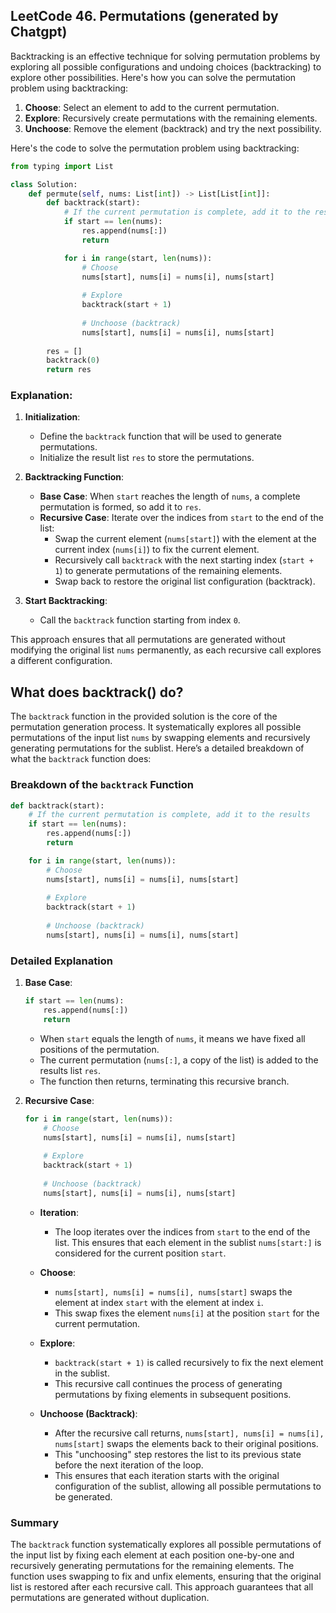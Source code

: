 
## LeetCode 46. Permutations (generated by Chatgpt)

Backtracking is an effective technique for solving permutation problems by exploring all possible configurations and undoing choices (backtracking) to explore other possibilities. Here's how you can solve the permutation problem using backtracking:

1. **Choose**: Select an element to add to the current permutation.
2. **Explore**: Recursively create permutations with the remaining elements.
3. **Unchoose**: Remove the element (backtrack) and try the next possibility.

Here's the code to solve the permutation problem using backtracking:

```python
from typing import List

class Solution:
    def permute(self, nums: List[int]) -> List[List[int]]:
        def backtrack(start):
            # If the current permutation is complete, add it to the results
            if start == len(nums):
                res.append(nums[:])
                return

            for i in range(start, len(nums)):
                # Choose
                nums[start], nums[i] = nums[i], nums[start]
                
                # Explore
                backtrack(start + 1)
                
                # Unchoose (backtrack)
                nums[start], nums[i] = nums[i], nums[start]
        
        res = []
        backtrack(0)
        return res
```

### Explanation:

1. **Initialization**:
   - Define the `backtrack` function that will be used to generate permutations.
   - Initialize the result list `res` to store the permutations.

2. **Backtracking Function**:
   - **Base Case**: When `start` reaches the length of `nums`, a complete permutation is formed, so add it to `res`.
   - **Recursive Case**: Iterate over the indices from `start` to the end of the list:
     - Swap the current element (`nums[start]`) with the element at the current index (`nums[i]`) to fix the current element.
     - Recursively call `backtrack` with the next starting index (`start + 1`) to generate permutations of the remaining elements.
     - Swap back to restore the original list configuration (backtrack).

3. **Start Backtracking**:
   - Call the `backtrack` function starting from index `0`.

This approach ensures that all permutations are generated without modifying the original list `nums` permanently, as each recursive call explores a different configuration.






## What does backtrack() do?

The `backtrack` function in the provided solution is the core of the permutation generation process. It systematically explores all possible permutations of the input list `nums` by swapping elements and recursively generating permutations for the sublist. Here’s a detailed breakdown of what the `backtrack` function does:

### Breakdown of the `backtrack` Function

```python
def backtrack(start):
    # If the current permutation is complete, add it to the results
    if start == len(nums):
        res.append(nums[:])
        return

    for i in range(start, len(nums)):
        # Choose
        nums[start], nums[i] = nums[i], nums[start]
        
        # Explore
        backtrack(start + 1)
        
        # Unchoose (backtrack)
        nums[start], nums[i] = nums[i], nums[start]
```

### Detailed Explanation

1. **Base Case**:
   ```python
   if start == len(nums):
       res.append(nums[:])
       return
   ```
   - When `start` equals the length of `nums`, it means we have fixed all positions of the permutation.
   - The current permutation (`nums[:]`, a copy of the list) is added to the results list `res`.
   - The function then returns, terminating this recursive branch.

2. **Recursive Case**:
   ```python
   for i in range(start, len(nums)):
       # Choose
       nums[start], nums[i] = nums[i], nums[start]
       
       # Explore
       backtrack(start + 1)
       
       # Unchoose (backtrack)
       nums[start], nums[i] = nums[i], nums[start]
   ```
   - **Iteration**:
     - The loop iterates over the indices from `start` to the end of the list. This ensures that each element in the sublist `nums[start:]` is considered for the current position `start`.

   - **Choose**:
     - `nums[start], nums[i] = nums[i], nums[start]` swaps the element at index `start` with the element at index `i`.
     - This swap fixes the element `nums[i]` at the position `start` for the current permutation.

   - **Explore**:
     - `backtrack(start + 1)` is called recursively to fix the next element in the sublist.
     - This recursive call continues the process of generating permutations by fixing elements in subsequent positions.

   - **Unchoose (Backtrack)**:
     - After the recursive call returns, `nums[start], nums[i] = nums[i], nums[start]` swaps the elements back to their original positions.
     - This "unchoosing" step restores the list to its previous state before the next iteration of the loop.
     - This ensures that each iteration starts with the original configuration of the sublist, allowing all possible permutations to be generated.

### Summary
The `backtrack` function systematically explores all possible permutations of the input list by fixing each element at each position one-by-one and recursively generating permutations for the remaining elements. The function uses swapping to fix and unfix elements, ensuring that the original list is restored after each recursive call. This approach guarantees that all permutations are generated without duplication.
